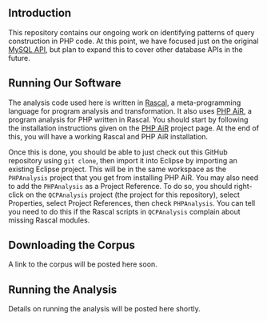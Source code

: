 Introduction
------------

This repository contains our ongoing work on identifying patterns of query
construction in PHP code. At this point, we have focused just on the original
[MySQL API][mysql-api], but plan to expand this to cover other database
APIs in the future.

Running Our Software
--------------------

The analysis code used here is written in [Rascal][rascal], a meta-programming
language for program analysis and transformation. It also uses [PHP AiR][PAiR],
a program analysis for PHP written in Rascal. You should start by following the
installation instructions given on the [PHP AiR][PAiR] project page. At the
end of this, you will have a working Rascal and PHP AiR installation.

[rascal]: http://www.rascal-mpl.org
[mysql-api]: http://php.net/manual/en/book.mysql.php
[PAiR]: https://github.com/cwi-swat/php-analysis

Once this is done, you should be able to just check out this GitHub repository
using `git clone`, then import it into Eclipse by importing an existing
Eclipse project. This will be in the same workspace as the `PHPAnalysis`
project that you get from installing PHP AiR. You may also need to add the
`PHPAnalysis` as a Project Reference. To do so, you should right-click on the
`QCPAnalysis` project (the project for this repository), select Properties,
select Project References, then check `PHPAnalysis`. You can tell you need to
do this if the Rascal scripts in `QCPAnalysis` complain about missing Rascal
modules.

Downloading the Corpus
----------------------

A link to the corpus will be posted here soon.

Running the Analysis
--------------------

Details on running the analysis will be posted here shortly.
